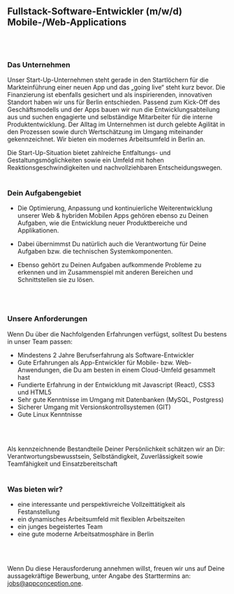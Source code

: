 ## Fullstack-Software-Entwickler (m/w/d) Mobile-/Web-Applications
<br/>
<br/>

### Das Unternehmen

Unser Start-Up-Unternehmen steht gerade in den Startlöchern für die Markteinführung einer neuen App und das „going live“ steht kurz bevor. Die Finanzierung ist ebenfalls gesichert und als inspirierenden, innovativen Standort haben wir uns für Berlin entschieden.
Passend zum Kick-Off des Geschäftsmodells und der Apps bauen wir  nun die Entwicklungsabteilung aus und suchen engagierte und selbständige Mitarbeiter für die interne Produktentwicklung.
Der Alltag im Unternehmen ist durch gelebte Agilität in den Prozessen sowie durch Wertschätzung im Umgang miteinander gekennzeichnet.
Wir bieten ein modernes Arbeitsumfeld in Berlin an.

Die Start-Up-Situation bietet zahlreiche Entfaltungs- und Gestaltungsmöglichkeiten sowie ein Umfeld mit hohen Reaktionsgeschwindigkeiten und nachvollziehbaren Entscheidungswegen.
<br/>
<br/>

### Dein Aufgabengebiet

 - Die Optimierung, Anpassung und kontinuierliche Weiterentwicklung unserer Web & hybriden Mobilen Apps gehören ebenso zu Deinen Aufgaben, wie die Entwicklung neuer Produktbereiche und Applikationen.

 - Dabei übernimmst Du natürlich auch die Verantwortung für Deine Aufgaben bzw. die technischen Systemkomponenten. 

 - Ebenso gehört zu Deinen Aufgaben aufkommende Probleme zu erkennen und im Zusammenspiel mit anderen Bereichen und Schnittstellen sie zu lösen.
<br/>
<br/>

### Unsere Anforderungen

Wenn Du über die Nachfolgenden Erfahrungen verfügst, solltest Du bestens in unser Team passen:

 - Mindestens 2 Jahre Berufserfahrung als Software-Entwickler 
 - Gute Erfahrungen als App-Entwickler für Mobile- bzw. Web-Anwendungen, die Du am besten in einem Cloud-Umfeld gesammelt hast
 - Fundierte Erfahrung in der Entwicklung mit Javascript (React), CSS3 und HTML5
 - Sehr gute Kenntnisse im Umgang mit Datenbanken (MySQL, Postgress) 
 - Sicherer Umgang mit Versionskontrollsystemen (GIT)
 - Gute Linux Kenntnisse 
<br/>
<br/>

Als kennzeichnende Bestandteile Deiner Persönlichkeit schätzen wir an Dir: Verantwortungsbewusstsein, Selbständigkeit, Zuverlässigkeit sowie Teamfähigkeit und Einsatzbereitschaft 
<br/>
<br/>

### Was bieten wir?

 - eine interessante und perspektivreiche Vollzeittätigkeit als Festanstellung 
 - ein dynamisches Arbeitsumfeld mit flexiblen Arbeitszeiten 
 - ein junges begeistertes Team 
 - eine gute moderne Arbeitsatmosphäre in Berlin
<br/>
<br/>

Wenn Du diese Herausforderung annehmen willst, freuen wir uns auf Deine aussagekräftige Bewerbung, unter Angabe des Starttermins an: jobs@appconception.one.
